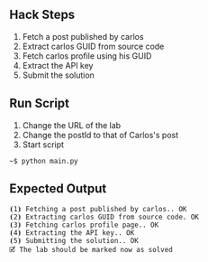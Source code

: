 ## Hack Steps

1. Fetch a post published by carlos
2. Extract carlos GUID from source code
3. Fetch carlos profile using his GUID
4. Extract the API key
5. Submit the solution

## Run Script

1. Change the URL of the lab
2. Change the postId to that of Carlos's post
3. Start script

```
~$ python main.py
```

## Expected Output

```
⦗1⦘ Fetching a post published by carlos.. OK
⦗2⦘ Extracting carlos GUID from source code. OK
⦗3⦘ Fetching carlos profile page.. OK
⦗4⦘ Extracting the API key.. OK
⦗5⦘ Submitting the solution.. OK
🗹 The lab should be marked now as solved
```
